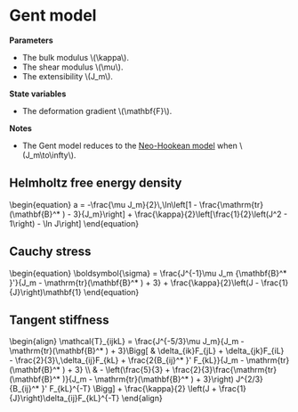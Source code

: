 # Gent model

**Parameters**

- The bulk modulus \\(\\kappa\\).
- The shear modulus \\(\\mu\\).
- The extensibility \\(J_m\\).

**State variables**

- The deformation gradient \\(\\mathbf{F}\\).

**Notes**

- The Gent model reduces to the [Neo-Hookean model](neo-hookean.md) when \\(J_m\to\infty\\).

## Helmholtz free energy density

\begin{equation}
    a = -\\frac{\\mu J_m}{2}\\,\\ln\\left[1 - \\frac{\\mathrm{tr}(\\mathbf{B}^* ) - 3}{J_m}\\right] + \\frac{\\kappa}{2}\\left[\\frac{1}{2}\\left(J^2 - 1\\right) - \\ln J\\right]
\end{equation}

## Cauchy stress

\begin{equation}
    \\boldsymbol{\\sigma} = \\frac{J^{-1}\\mu J_m {\\mathbf{B}^* }'}{J_m - \\mathrm{tr}(\\mathbf{B}^* ) + 3} + \\frac{\\kappa}{2}\\left(J - \\frac{1}{J}\\right)\\mathbf{1}
\end{equation}

## Tangent stiffness

\begin{align}
    \\mathcal{T}\_{ijkL} = \\frac{J^{-5/3}\\mu J_m}{J_m - \\mathrm{tr}(\\mathbf{B}^* ) + 3}\\Bigg[ & \\delta\_{ik}F\_{jL} + \\delta\_{jk}F\_{iL} - \\frac{2}{3}\\,\\delta\_{ij}F\_{kL} + \\frac{2{B\_{ij}^* }' F\_{kL}}{J_m - \\mathrm{tr}(\\mathbf{B}^* ) + 3} \\\\ & - \\left(\\frac{5}{3} + \\frac{2}{3}\\frac{\\mathrm{tr}(\\mathbf{B}^* )}{J_m - \\mathrm{tr}(\\mathbf{B}^* ) + 3}\\right) J^{2/3} {B\_{ij}^* }' F\_{kL}^{-T} \\Bigg] + \\frac{\\kappa}{2} \\left(J + \\frac{1}{J}\\right)\\delta\_{ij}F\_{kL}^{-T}
\end{align}
